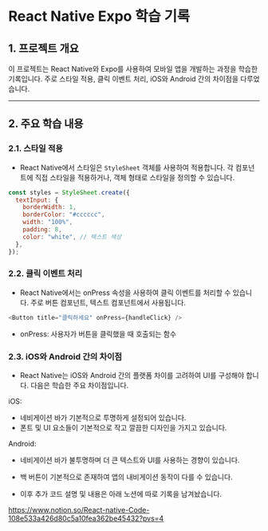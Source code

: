 # React Native Expo 학습 기록

## 1. 프로젝트 개요
이 프로젝트는 React Native와 Expo를 사용하여 모바일 앱을 개발하는 과정을 학습한 기록입니다. 주로 스타일 적용, 클릭 이벤트 처리, iOS와 Android 간의 차이점을 다루었습니다.

---

## 2. 주요 학습 내용

### 2.1. 스타일 적용
- React Native에서 스타일은 `StyleSheet` 객체를 사용하여 적용합니다. 각 컴포넌트에 직접 스타일을 적용하거나, 객체 형태로 스타일을 정의할 수 있습니다.

```javascript
const styles = StyleSheet.create({
  textInput: {
    borderWidth: 1,
    borderColor: "#cccccc",
    width: "100%",
    padding: 8,
    color: "white", // 텍스트 색상
  },
});
```

### 2.2. 클릭 이벤트 처리
- React Native에서는 onPress 속성을 사용하여 클릭 이벤트를 처리할 수 있습니다. 주로 버튼 컴포넌트, 텍스트 컴포넌트에서 사용됩니다.

```javascript
<Button title="클릭하세요" onPress={handleClick} />
```
- onPress: 사용자가 버튼을 클릭했을 때 호출되는 함수

### 2.3. iOS와 Android 간의 차이점
- React Native는 iOS와 Android 간의 플랫폼 차이를 고려하여 UI를 구성해야 합니다. 다음은 학습한 주요 차이점입니다.

iOS:

- 네비게이션 바가 기본적으로 투명하게 설정되어 있습니다.
- 폰트 및 UI 요소들이 기본적으로 작고 깔끔한 디자인을 가지고 있습니다.

Android:
- 네비게이션 바가 불투명하며 더 큰 텍스트와 UI를 사용하는 경향이 있습니다.
- 백 버튼이 기본적으로 존재하여 앱의 내비게이션 동작이 다를 수 있습니다.

- 이후 추가 코드 설명 및 내용은 아래 노션에 따로 기록을 남겨놨습니다.

https://www.notion.so/React-native-Code-108e533a426d80c5a10fea362be45432?pvs=4
